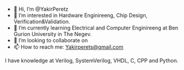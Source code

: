- 👋 Hi, I’m @YakirPeretz
- 👀 I’m interested in Hardware Enginireeng, Chip Design, Verification&Validation.
- 🌱 I’m currently learning Electrical and Computer Enginireeng at Ben Gurion University in The Negev.
- 💞️ I’m looking to collaborate on
- 📫 How to reach me: Yakirperets@gmail.com

I have knowledge at Verilog, SystemVerilog, VHDL, C, CPP and Python.
